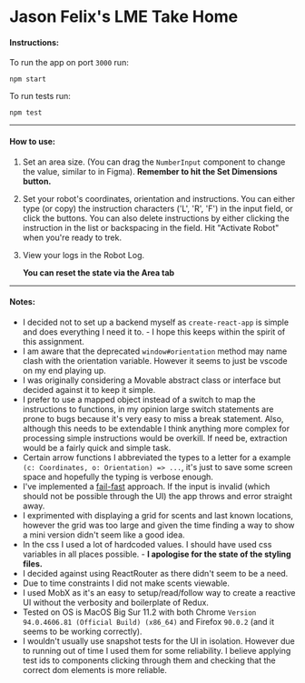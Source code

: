 # Jason Felix's LME Take Home



#### Instructions:

To run the app on port ```3000``` run: 

```npm start```

To run tests run: 

```npm test```

---

#### How to use:

1. Set an area size. (You can drag the ```NumberInput``` component to change the value, similar to in Figma). **Remember to hit the Set Dimensions button.**

2. Set your robot's coordinates, orientation and instructions. You can either type (or copy) the instruction characters ('L', 'R', 'F') in the input field, or click the buttons. You can also delete instructions by either clicking the instruction in the list or backspacing in the field. Hit "Activate Robot" when you're ready to trek.

3. View your logs in the Robot Log.

   **You can reset the state via the Area tab**

---

#### Notes: 

* I decided not to set up a backend myself as ```create-react-app``` is simple and does everything I need it to. - I hope this keeps within the spirit of this assignment. 
* I am aware that the deprecated ```window#orientation``` method may name clash with the orientation variable. However it seems to just be vscode on my end playing up.
* I was originally considering a Movable abstract class or interface but decided against it to keep it simple.
* I prefer to use a mapped object instead of a switch to map the instructions to functions, in my opinion large switch statements are prone to bugs because it's very easy to miss a break statement. Also, although this needs to be extendable I think anything more complex for processing simple instructions would be overkill. If need be, extraction would be a fairly quick and simple task.
* Certain arrow functions I abbreviated the types to a letter for a example ```(c: Coordinates, o: Orientation) => ...```, it's just to save some screen space and hopefully the typing is verbose enough.
* I've implemented a [fail-fast](https://en.wikipedia.org/wiki/Fail-fast) approach. If the input is invalid (which should not be possible through the UI) the app throws and error straight away.
* I exprimented with displaying a grid for scents and last known locations, however the grid was too large and given the time finding a way to show a mini version didn't seem like a good idea.
* In the css I used a lot of hardcoded values. I should have used css variables in all places possible. - **I apologise for the state of the styling files.** 
* I decided against using ReactRouter as there didn't seem to be a need.
* Due to time constraints I did not make scents viewable.
* I used MobX as it's an easy to setup/read/follow way to create a reactive UI without the verbosity and boilerplate of Redux.
* Tested on OS is MacOS Big Sur 11.2 with both Chrome ```Version 94.0.4606.81 (Official Build) (x86_64)``` and Firefox ```90.0.2``` (and it seems to be working correctly).
* I wouldn't usually use snapshot tests for the UI in isolation. However due to running out of time I used them for some reliability. I believe applying test ids to components clicking through them and checking that the correct dom elements is more reliable.


